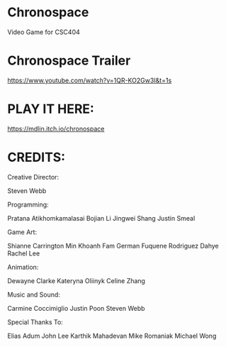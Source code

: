 # Chronospace
Video Game for CSC404

# Chronospace Trailer
https://www.youtube.com/watch?v=1QR-KO2Gw3I&t=1s

# PLAY IT HERE:
https://mdlin.itch.io/chronospace

# CREDITS:

Creative Director:

Steven Webb


Programming:

Pratana Atikhomkamalasai
Bojian Li
Jingwei Shang
Justin Smeal


Game Art:

Shianne Carrington
Min Khoanh Fam
German Fuquene Rodriguez
Dahye Rachel Lee


Animation:

Dewayne Clarke
Kateryna Oliinyk
Celine Zhang


Music and Sound:

Carmine Coccimiglio
Justin Poon
Steven Webb


Special Thanks To:

Elias Adum
John Lee
Karthik Mahadevan
Mike Romaniak
Michael Wong
